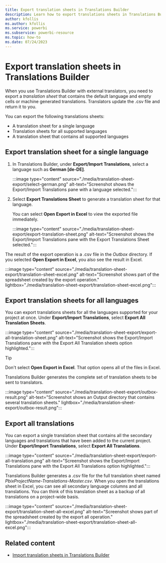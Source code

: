 ```yaml
---
title: Export translation sheets in Translations Builder
description: Learn how to export translations sheets in Translations Builder. Human translators use these .csv files as the source to localize Power BI reports.
author: kfollis   
ms.author: kfollis
ms.service: powerbi
ms.subservice: powerbi-resource
ms.topic: how-to
ms.date: 07/24/2023
---
```

# Export translation sheets in Translations Builder

When you use Translations Builder with external translators, you need to export a *translation sheet* that contains the default language and empty cells or machine generated translations. Translators update the .csv file and return it to you.

You can export the following translations sheets:

- A translation sheet for a single language
- Translation sheets for all supported languages
- A translation sheet that contains all supported languages

## Export translation sheet for a single language

1. In Translations Builder, under **Export/Import Translations**, select a language such as **German [de-DE]**.

   :::image type="content" source="./media/translation-sheet-export/select-german.png" alt-text="Screenshot shows the Export/Import Translations pane with a language selected.":::

1. Select **Export Translations Sheet** to generate a translation sheet for that language.

   You can select **Open Export in Excel** to view the exported file immediately.

   :::image type="content" source="./media/translation-sheet-export/export-translation-sheet.png" alt-text="Screenshot shows the Export/Import Translations pane with the Export Translations Sheet selected.":::

The result of the export operation is a .csv file in the *Outbox* directory. If you selected **Open Export in Excel**, you also see the result in Excel.

:::image type="content" source="./media/translation-sheet-export/translation-sheet-excel.png" alt-text="Screenshot shows part of the spreadsheet created by the export operation." lightbox="./media/translation-sheet-export/translation-sheet-excel.png":::

## Export translation sheets for all languages

You can export translations sheets for all the languages supported for your project at once. Under **Export/Import Translations**, select **Export All Translation Sheets**.

:::image type="content" source="./media/translation-sheet-export/export-all-translation-sheet.png" alt-text="Screenshot shows the Export/Import Translations pane with the Export All Translation sheets option highlighted.":::

> [!TIP]
> Don't select **Open Export in Excel**. That option opens all of the files in Excel.

Translations Builder generates the complete set of translation sheets to be sent to translators.

:::image type="content" source="./media/translation-sheet-export/outbox-result.png" alt-text="Screenshot shows an Output directory that contains several translation sheets." lightbox="./media/translation-sheet-export/outbox-result.png":::

## Export all translations

You can export a single translation sheet that contains all the secondary languages and translations that have been added to the current project. Under **Export/Import Translations**, select **Export All Translations**.

:::image type="content" source="./media/translation-sheet-export/export-all-translation.png" alt-text="Screenshot shows the Export/Import Translations pane with the Export All Translations option highlighted.":::

Translations Builder generates a .csv file for the full translation sheet named *PbixProjectName-Translations-Master.csv*. When you open the translations sheet in Excel, you can see all secondary language columns and all translations. You can think of this translation sheet as a backup of all translations on a project-wide basis.

:::image type="content" source="./media/translation-sheet-export/translation-sheet-all-excel.png" alt-text="Screenshot shows part of the spreadsheet created by the export all operation." lightbox="./media/translation-sheet-export/translation-sheet-all-excel.png":::

## Related content

- [Import translation sheets in Translations Builder](translation-sheet-import.md)
